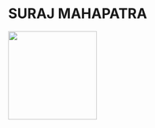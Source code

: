 <h1><b> SURAJ MAHAPATRA <b></h1>
<img height="180em" src="https://github-readme-stats.vercel.app/api?username=Suraj &show_icons=true&hide_border=true&&count_private=true&include_all_commits=true" />
<!--START_SECTION:waka-->
<!--END_SECTION:waka-->
